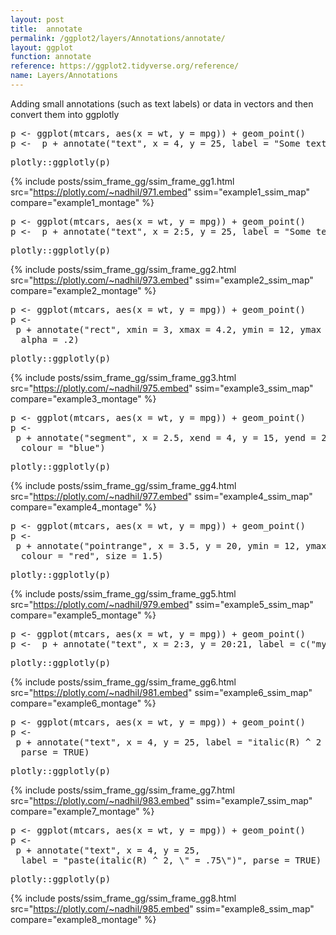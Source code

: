 ```yaml
---
layout: post
title:  annotate
permalink: /ggplot2/layers/Annotations/annotate/
layout: ggplot
function: annotate
reference: https://ggplot2.tidyverse.org/reference/
name: Layers/Annotations
---
```



Adding small annotations (such as text labels) or data in vectors and then convert them into ggplotly








<pre class="mcode">
p <- ggplot(mtcars, aes(x = wt, y = mpg)) + geom_point()
p <-  p + annotate("text", x = 4, y = 25, label = "Some text")
</pre>


<pre class="mcode">
plotly::ggplotly(p)
</pre>

{% include posts/ssim_frame_gg/ssim_frame_gg1.html src="https://plotly.com/~nadhil/971.embed" ssim="example1_ssim_map" compare="example1_montage" %}







<pre class="mcode">
p <- ggplot(mtcars, aes(x = wt, y = mpg)) + geom_point()
p <-  p + annotate("text", x = 2:5, y = 25, label = "Some text")
</pre>


<pre class="mcode">
plotly::ggplotly(p)
</pre>

{% include posts/ssim_frame_gg/ssim_frame_gg2.html src="https://plotly.com/~nadhil/973.embed" ssim="example2_ssim_map" compare="example2_montage" %}







<pre class="mcode">
p <- ggplot(mtcars, aes(x = wt, y = mpg)) + geom_point()
p <-    
 p + annotate("rect", xmin = 3, xmax = 4.2, ymin = 12, ymax = 21,
  alpha = .2)
</pre>


<pre class="mcode">
plotly::ggplotly(p)
</pre>

{% include posts/ssim_frame_gg/ssim_frame_gg3.html src="https://plotly.com/~nadhil/975.embed" ssim="example3_ssim_map" compare="example3_montage" %}







<pre class="mcode">
p <- ggplot(mtcars, aes(x = wt, y = mpg)) + geom_point()
p <-    
 p + annotate("segment", x = 2.5, xend = 4, y = 15, yend = 25,
  colour = "blue")
</pre>


<pre class="mcode">
plotly::ggplotly(p)
</pre>

{% include posts/ssim_frame_gg/ssim_frame_gg4.html src="https://plotly.com/~nadhil/977.embed" ssim="example4_ssim_map" compare="example4_montage" %}







<pre class="mcode">
p <- ggplot(mtcars, aes(x = wt, y = mpg)) + geom_point()
p <-    
 p + annotate("pointrange", x = 3.5, y = 20, ymin = 12, ymax = 28,
  colour = "red", size = 1.5)
</pre>


<pre class="mcode">
plotly::ggplotly(p)
</pre>

{% include posts/ssim_frame_gg/ssim_frame_gg5.html src="https://plotly.com/~nadhil/979.embed" ssim="example5_ssim_map" compare="example5_montage" %}







<pre class="mcode">
p <- ggplot(mtcars, aes(x = wt, y = mpg)) + geom_point()
p <-  p + annotate("text", x = 2:3, y = 20:21, label = c("my label", "label 2"))
</pre>


<pre class="mcode">
plotly::ggplotly(p)
</pre>

{% include posts/ssim_frame_gg/ssim_frame_gg6.html src="https://plotly.com/~nadhil/981.embed" ssim="example6_ssim_map" compare="example6_montage" %}







<pre class="mcode">
p <- ggplot(mtcars, aes(x = wt, y = mpg)) + geom_point()
p <-    
 p + annotate("text", x = 4, y = 25, label = "italic(R) ^ 2 == 0.75",
  parse = TRUE)
</pre>


<pre class="mcode">
plotly::ggplotly(p)
</pre>

{% include posts/ssim_frame_gg/ssim_frame_gg7.html src="https://plotly.com/~nadhil/983.embed" ssim="example7_ssim_map" compare="example7_montage" %}







<pre class="mcode">
p <- ggplot(mtcars, aes(x = wt, y = mpg)) + geom_point()
p <-    
 p + annotate("text", x = 4, y = 25,
  label = "paste(italic(R) ^ 2, \" = .75\")", parse = TRUE)
</pre>


<pre class="mcode">
plotly::ggplotly(p)
</pre>

{% include posts/ssim_frame_gg/ssim_frame_gg8.html src="https://plotly.com/~nadhil/985.embed" ssim="example8_ssim_map" compare="example8_montage" %}



